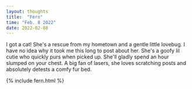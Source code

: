 ```yaml
---
layout: thoughts
title:  "Fern"
time: "Feb. 8 2022"
date: 2022-02-08
---
```


I got a cat! She's a rescue from my hometown and a gentle little lovebug. I have no idea why it took me this long to post about her. She's a goofy lil cutie who quickly purs when picked up. She'll gladly spend an hour slumped on your chest. A big fan of lasers, she loves scratching posts and absolutely detests a comfy fur bed. 


{% include fern.html %}